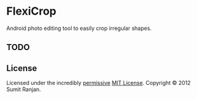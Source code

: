 FlexiCrop
=========

Android photo editing tool to easily crop irregular shapes.


TODO
----


License
-------

Licensed under the incredibly [permissive](http://en.wikipedia.org/wiki/Permissive_free_software_licence) [MIT License](http://creativecommons.org/licenses/MIT/). Copyright &copy; 2012 Sumit Ranjan.